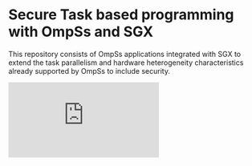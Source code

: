 #     Secure Task based programming with OmpSs and SGX

This repository consists of OmpSs applications integrated with SGX to extend the task parallelism and hardware heterogeneity characteristics already supported by OmpSs to include security.

![alt text](https://github.com/isabellyrocha/raw/master/ompss-sgx-apps/images/ompss_sgx_app.pdf?raw=true)
